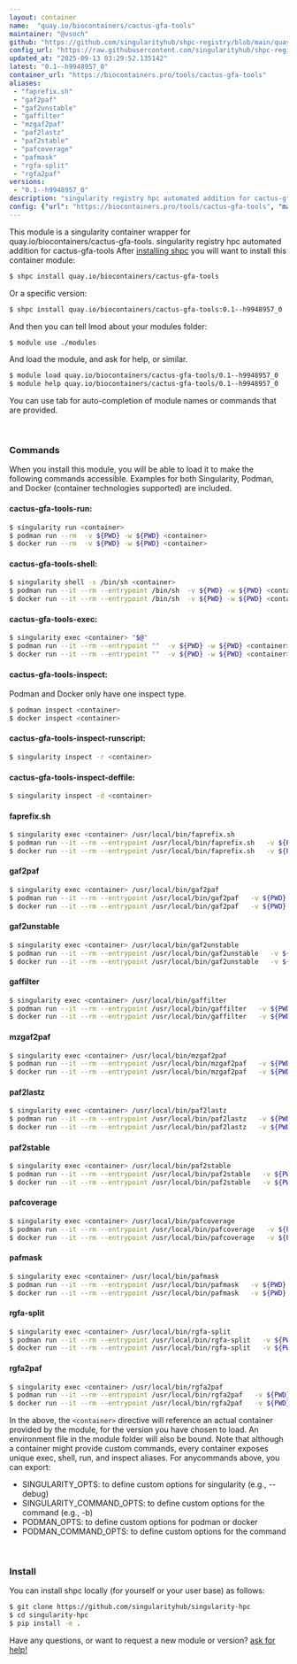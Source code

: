 ```yaml
---
layout: container
name:  "quay.io/biocontainers/cactus-gfa-tools"
maintainer: "@vsoch"
github: "https://github.com/singularityhub/shpc-registry/blob/main/quay.io/biocontainers/cactus-gfa-tools/container.yaml"
config_url: "https://raw.githubusercontent.com/singularityhub/shpc-registry/main/quay.io/biocontainers/cactus-gfa-tools/container.yaml"
updated_at: "2025-09-13 03:29:52.135142"
latest: "0.1--h9948957_0"
container_url: "https://biocontainers.pro/tools/cactus-gfa-tools"
aliases:
 - "faprefix.sh"
 - "gaf2paf"
 - "gaf2unstable"
 - "gaffilter"
 - "mzgaf2paf"
 - "paf2lastz"
 - "paf2stable"
 - "pafcoverage"
 - "pafmask"
 - "rgfa-split"
 - "rgfa2paf"
versions:
 - "0.1--h9948957_0"
description: "singularity registry hpc automated addition for cactus-gfa-tools"
config: {"url": "https://biocontainers.pro/tools/cactus-gfa-tools", "maintainer": "@vsoch", "description": "singularity registry hpc automated addition for cactus-gfa-tools", "latest": {"0.1--h9948957_0": "sha256:6fafebd3c38f4a45ea0f8427f9056fa9ce1a6e9bc96969cf76628381ba0dd0e9"}, "tags": {"0.1--h9948957_0": "sha256:6fafebd3c38f4a45ea0f8427f9056fa9ce1a6e9bc96969cf76628381ba0dd0e9"}, "docker": "quay.io/biocontainers/cactus-gfa-tools", "aliases": {"faprefix.sh": "/usr/local/bin/faprefix.sh", "gaf2paf": "/usr/local/bin/gaf2paf", "gaf2unstable": "/usr/local/bin/gaf2unstable", "gaffilter": "/usr/local/bin/gaffilter", "mzgaf2paf": "/usr/local/bin/mzgaf2paf", "paf2lastz": "/usr/local/bin/paf2lastz", "paf2stable": "/usr/local/bin/paf2stable", "pafcoverage": "/usr/local/bin/pafcoverage", "pafmask": "/usr/local/bin/pafmask", "rgfa-split": "/usr/local/bin/rgfa-split", "rgfa2paf": "/usr/local/bin/rgfa2paf"}}
---
```


This module is a singularity container wrapper for quay.io/biocontainers/cactus-gfa-tools.
singularity registry hpc automated addition for cactus-gfa-tools
After [installing shpc](#install) you will want to install this container module:


```bash
$ shpc install quay.io/biocontainers/cactus-gfa-tools
```

Or a specific version:

```bash
$ shpc install quay.io/biocontainers/cactus-gfa-tools:0.1--h9948957_0
```

And then you can tell lmod about your modules folder:

```bash
$ module use ./modules
```

And load the module, and ask for help, or similar.

```bash
$ module load quay.io/biocontainers/cactus-gfa-tools/0.1--h9948957_0
$ module help quay.io/biocontainers/cactus-gfa-tools/0.1--h9948957_0
```

You can use tab for auto-completion of module names or commands that are provided.

<br>

### Commands

When you install this module, you will be able to load it to make the following commands accessible.
Examples for both Singularity, Podman, and Docker (container technologies supported) are included.

#### cactus-gfa-tools-run:

```bash
$ singularity run <container>
$ podman run --rm  -v ${PWD} -w ${PWD} <container>
$ docker run --rm  -v ${PWD} -w ${PWD} <container>
```

#### cactus-gfa-tools-shell:

```bash
$ singularity shell -s /bin/sh <container>
$ podman run --it --rm --entrypoint /bin/sh  -v ${PWD} -w ${PWD} <container>
$ docker run --it --rm --entrypoint /bin/sh  -v ${PWD} -w ${PWD} <container>
```

#### cactus-gfa-tools-exec:

```bash
$ singularity exec <container> "$@"
$ podman run --it --rm --entrypoint ""  -v ${PWD} -w ${PWD} <container> "$@"
$ docker run --it --rm --entrypoint ""  -v ${PWD} -w ${PWD} <container> "$@"
```

#### cactus-gfa-tools-inspect:

Podman and Docker only have one inspect type.

```bash
$ podman inspect <container>
$ docker inspect <container>
```

#### cactus-gfa-tools-inspect-runscript:

```bash
$ singularity inspect -r <container>
```

#### cactus-gfa-tools-inspect-deffile:

```bash
$ singularity inspect -d <container>
```


#### faprefix.sh

```bash
$ singularity exec <container> /usr/local/bin/faprefix.sh
$ podman run --it --rm --entrypoint /usr/local/bin/faprefix.sh   -v ${PWD} -w ${PWD} <container> -c " $@"
$ docker run --it --rm --entrypoint /usr/local/bin/faprefix.sh   -v ${PWD} -w ${PWD} <container> -c " $@"
```


#### gaf2paf

```bash
$ singularity exec <container> /usr/local/bin/gaf2paf
$ podman run --it --rm --entrypoint /usr/local/bin/gaf2paf   -v ${PWD} -w ${PWD} <container> -c " $@"
$ docker run --it --rm --entrypoint /usr/local/bin/gaf2paf   -v ${PWD} -w ${PWD} <container> -c " $@"
```


#### gaf2unstable

```bash
$ singularity exec <container> /usr/local/bin/gaf2unstable
$ podman run --it --rm --entrypoint /usr/local/bin/gaf2unstable   -v ${PWD} -w ${PWD} <container> -c " $@"
$ docker run --it --rm --entrypoint /usr/local/bin/gaf2unstable   -v ${PWD} -w ${PWD} <container> -c " $@"
```


#### gaffilter

```bash
$ singularity exec <container> /usr/local/bin/gaffilter
$ podman run --it --rm --entrypoint /usr/local/bin/gaffilter   -v ${PWD} -w ${PWD} <container> -c " $@"
$ docker run --it --rm --entrypoint /usr/local/bin/gaffilter   -v ${PWD} -w ${PWD} <container> -c " $@"
```


#### mzgaf2paf

```bash
$ singularity exec <container> /usr/local/bin/mzgaf2paf
$ podman run --it --rm --entrypoint /usr/local/bin/mzgaf2paf   -v ${PWD} -w ${PWD} <container> -c " $@"
$ docker run --it --rm --entrypoint /usr/local/bin/mzgaf2paf   -v ${PWD} -w ${PWD} <container> -c " $@"
```


#### paf2lastz

```bash
$ singularity exec <container> /usr/local/bin/paf2lastz
$ podman run --it --rm --entrypoint /usr/local/bin/paf2lastz   -v ${PWD} -w ${PWD} <container> -c " $@"
$ docker run --it --rm --entrypoint /usr/local/bin/paf2lastz   -v ${PWD} -w ${PWD} <container> -c " $@"
```


#### paf2stable

```bash
$ singularity exec <container> /usr/local/bin/paf2stable
$ podman run --it --rm --entrypoint /usr/local/bin/paf2stable   -v ${PWD} -w ${PWD} <container> -c " $@"
$ docker run --it --rm --entrypoint /usr/local/bin/paf2stable   -v ${PWD} -w ${PWD} <container> -c " $@"
```


#### pafcoverage

```bash
$ singularity exec <container> /usr/local/bin/pafcoverage
$ podman run --it --rm --entrypoint /usr/local/bin/pafcoverage   -v ${PWD} -w ${PWD} <container> -c " $@"
$ docker run --it --rm --entrypoint /usr/local/bin/pafcoverage   -v ${PWD} -w ${PWD} <container> -c " $@"
```


#### pafmask

```bash
$ singularity exec <container> /usr/local/bin/pafmask
$ podman run --it --rm --entrypoint /usr/local/bin/pafmask   -v ${PWD} -w ${PWD} <container> -c " $@"
$ docker run --it --rm --entrypoint /usr/local/bin/pafmask   -v ${PWD} -w ${PWD} <container> -c " $@"
```


#### rgfa-split

```bash
$ singularity exec <container> /usr/local/bin/rgfa-split
$ podman run --it --rm --entrypoint /usr/local/bin/rgfa-split   -v ${PWD} -w ${PWD} <container> -c " $@"
$ docker run --it --rm --entrypoint /usr/local/bin/rgfa-split   -v ${PWD} -w ${PWD} <container> -c " $@"
```


#### rgfa2paf

```bash
$ singularity exec <container> /usr/local/bin/rgfa2paf
$ podman run --it --rm --entrypoint /usr/local/bin/rgfa2paf   -v ${PWD} -w ${PWD} <container> -c " $@"
$ docker run --it --rm --entrypoint /usr/local/bin/rgfa2paf   -v ${PWD} -w ${PWD} <container> -c " $@"
```



In the above, the `<container>` directive will reference an actual container provided
by the module, for the version you have chosen to load. An environment file in the
module folder will also be bound. Note that although a container
might provide custom commands, every container exposes unique exec, shell, run, and
inspect aliases. For anycommands above, you can export:

 - SINGULARITY_OPTS: to define custom options for singularity (e.g., --debug)
 - SINGULARITY_COMMAND_OPTS: to define custom options for the command (e.g., -b)
 - PODMAN_OPTS: to define custom options for podman or docker
 - PODMAN_COMMAND_OPTS: to define custom options for the command

<br>

### Install

You can install shpc locally (for yourself or your user base) as follows:

```bash
$ git clone https://github.com/singularityhub/singularity-hpc
$ cd singularity-hpc
$ pip install -e .
```

Have any questions, or want to request a new module or version? [ask for help!](https://github.com/singularityhub/singularity-hpc/issues)